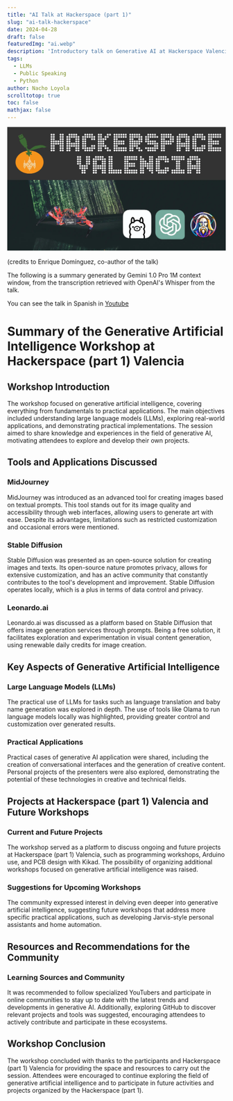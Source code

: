 ```yaml
---
title: "AI Talk at Hackerspace (part 1)"
slug: "ai-talk-hackerspace"
date: 2024-04-28
draft: false
featuredImg: "ai.webp"
description: 'Introductory talk on Generative AI at Hackerspace Valencia'
tags:
  - LLMs
  - Public Speaking
  - Python
author: Nacho Loyola
scrolltotop: true
toc: false
mathjax: false
---
```


![AI](ai.webp "AI Talk")

(credits to Enrique Domínguez, co-author of the talk)

The following is a summary generated by Gemini 1.0 Pro 1M context window, from the transcription retrieved with OpenAI's Whisper from the talk.

You can see the talk in Spanish in [Youtube](https://www.youtube.com/watch?v=7SLHjoDxL8c)

# Summary of the Generative Artificial Intelligence Workshop at Hackerspace (part 1) Valencia

## Workshop Introduction
The workshop focused on generative artificial intelligence, covering everything from fundamentals to practical applications. The main objectives included understanding large language models (LLMs), exploring real-world applications, and demonstrating practical implementations. The session aimed to share knowledge and experiences in the field of generative AI, motivating attendees to explore and develop their own projects.

## Tools and Applications Discussed

### MidJourney
MidJourney was introduced as an advanced tool for creating images based on textual prompts. This tool stands out for its image quality and accessibility through web interfaces, allowing users to generate art with ease. Despite its advantages, limitations such as restricted customization and occasional errors were mentioned.

### Stable Diffusion
Stable Diffusion was presented as an open-source solution for creating images and texts. Its open-source nature promotes privacy, allows for extensive customization, and has an active community that constantly contributes to the tool's development and improvement. Stable Diffusion operates locally, which is a plus in terms of data control and privacy.

### Leonardo.ai
Leonardo.ai was discussed as a platform based on Stable Diffusion that offers image generation services through prompts. Being a free solution, it facilitates exploration and experimentation in visual content generation, using renewable daily credits for image creation.

## Key Aspects of Generative Artificial Intelligence

### Large Language Models (LLMs)
The practical use of LLMs for tasks such as language translation and baby name generation was explored in depth. The use of tools like Olama to run language models locally was highlighted, providing greater control and customization over generated results.

### Practical Applications
Practical cases of generative AI application were shared, including the creation of conversational interfaces and the generation of creative content. Personal projects of the presenters were also explored, demonstrating the potential of these technologies in creative and technical fields.

## Projects at Hackerspace (part 1) Valencia and Future Workshops

### Current and Future Projects
The workshop served as a platform to discuss ongoing and future projects at Hackerspace (part 1) Valencia, such as programming workshops, Arduino use, and PCB design with Kikad. The possibility of organizing additional workshops focused on generative artificial intelligence was raised.

### Suggestions for Upcoming Workshops
The community expressed interest in delving even deeper into generative artificial intelligence, suggesting future workshops that address more specific practical applications, such as developing Jarvis-style personal assistants and home automation.

## Resources and Recommendations for the Community

### Learning Sources and Community
It was recommended to follow specialized YouTubers and participate in online communities to stay up to date with the latest trends and developments in generative AI. Additionally, exploring GitHub to discover relevant projects and tools was suggested, encouraging attendees to actively contribute and participate in these ecosystems.

## Workshop Conclusion
The workshop concluded with thanks to the participants and Hackerspace (part 1) Valencia for providing the space and resources to carry out the session. Attendees were encouraged to continue exploring the field of generative artificial intelligence and to participate in future activities and projects organized by the Hackerspace (part 1).